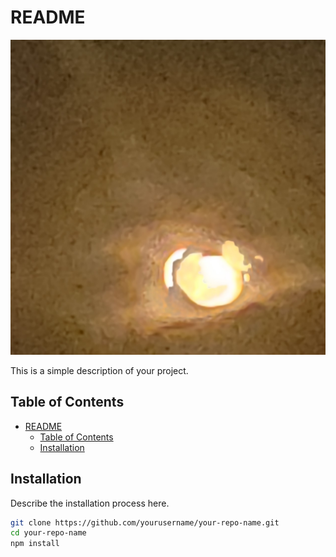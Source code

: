 # README

![Project Logo](images/Moon.jpg)

This is a simple description of your project.

## Table of Contents


- [README](#readme)
  - [Table of Contents](#table-of-contents)
  - [Installation](#installation)

## Installation

Describe the installation process here.

```bash
git clone https://github.com/yourusername/your-repo-name.git
cd your-repo-name
npm install